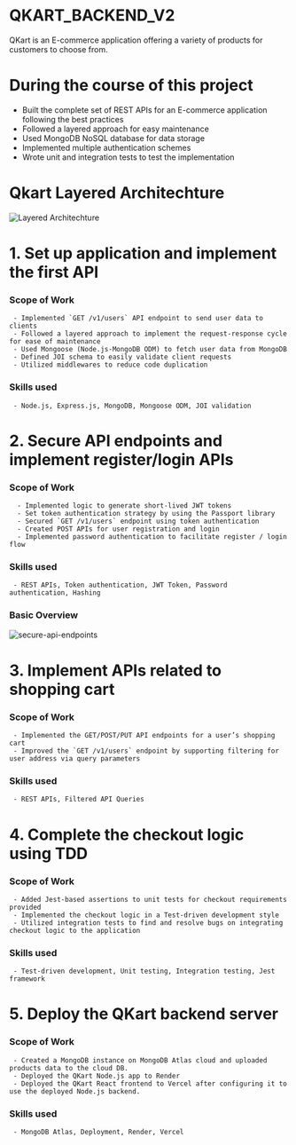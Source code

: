 # QKART_BACKEND_V2

QKart is an E-commerce application offering a variety of products for customers to choose from. 

# During the course of this project

- Built the complete set of REST APIs for an E-commerce application following the best practices
- Followed a layered approach for easy maintenance
- Used MongoDB NoSQL database for data storage
- Implemented multiple authentication schemes
- Wrote unit and integration tests to test the implementation

# Qkart Layered Architechture
![Layered Architechture](https://directus.crio.do/assets/1bafe70d-f2da-44db-950d-b14a49ffde7f?)

# 1. Set up application and implement the first API
  ### Scope of Work
     - Implemented `GET /v1/users` API endpoint to send user data to clients
     - Followed a layered approach to implement the request-response cycle for ease of maintenance
     - Used Mongoose (Node.js-MongoDB ODM) to fetch user data from MongoDB
     - Defined JOI schema to easily validate client requests
     - Utilized middlewares to reduce code duplication
 ### Skills used
     - Node.js, Express.js, MongoDB, Mongoose ODM, JOI validation

# 2. Secure API endpoints and implement register/login APIs  
  ### Scope of Work
      - Implemented logic to generate short-lived JWT tokens
      - Set token authentication strategy by using the Passport library
      - Secured `GET /v1/users` endpoint using token authentication
      - Created POST APIs for user registration and login
      - Implemented password authentication to facilitate register / login flow
 ### Skills used
     - REST APIs, Token authentication, JWT Token, Password authentication, Hashing
 ### Basic Overview
 ![secure-api-endpoints](https://directus.crio.do/assets/32671ec9-8074-4f0e-b45c-3cf951bc48f7?)

# 3. Implement APIs related to shopping cart
  ### Scope of Work
     - Implemented the GET/POST/PUT API endpoints for a user’s shopping cart
     - Improved the `GET /v1/users` endpoint by supporting filtering for user address via query parameters
 ### Skills used
     - REST APIs, Filtered API Queries

# 4. Complete the checkout logic using TDD
  ### Scope of Work
     - Added Jest-based assertions to unit tests for checkout requirements provided
     - Implemented the checkout logic in a Test-driven development style
     - Utilized integration tests to find and resolve bugs on integrating checkout logic to the application
 ### Skills used
     - Test-driven development, Unit testing, Integration testing, Jest framework

# 5. Deploy the QKart backend server
  ### Scope of Work
     - Created a MongoDB instance on MongoDB Atlas cloud and uploaded products data to the cloud DB.
     - Deployed the QKart Node.js app to Render
     - Deployed the QKart React frontend to Vercel after configuring it to use the deployed Node.js backend.
 ### Skills used
     - MongoDB Atlas, Deployment, Render, Vercel
